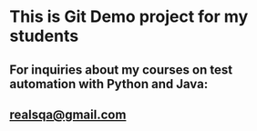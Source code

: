 # This is Git Demo project for my students

## For inquiries about my courses on test automation with Python and Java: 
## realsqa@gmail.com